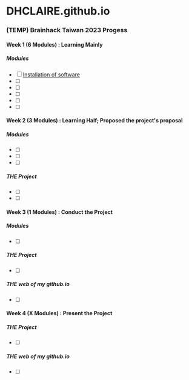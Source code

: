 # DHCLAIRE.github.io

### (TEMP) Brainhack Taiwan 2023 Progess

#### Week 1 (6 Modules) : Learning Mainly
##### Modules
- [ ] [Installation of software](https://school.brainhackmtl.org/modules/installation/)
- [ ] 
- [ ]
- [ ]
- [ ]
- [ ]

#### Week 2 (3 Modules) : Learning Half; Proposed the project's proposal
##### Modules
- [ ]
- [ ]
- [ ]

##### THE Project
- [ ]
- [ ]
#### Week 3 (1 Modules) : Conduct the Project
##### Modules
- [ ]

##### THE Project
- [ ]

##### THE web of my github.io
- [ ]


#### Week 4 (X Modules) : Present the Project
##### THE Project
- [ ]

##### THE web of my github.io
- [ ]

